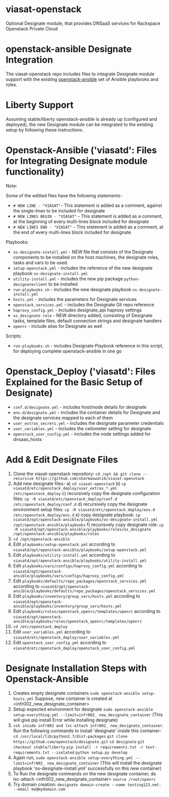 # viasat-openstack
Optional Designate module, that provides DNSaaS services for Rackspace Openstack Private Cloud

# openstack-ansible Designate Integration

The viasat-openstack repo includes files to integrate Designate module support with the existing [openstack-ansible](https://github.com/openstack/openstack-ansible) set of Ansible playbooks and roles.

# Liberty Support

Assuming stable/liberty openstack-ansible is already up (configured and deployed), the new Designate module can be integrated to the existing setup by following these instructions.

# Openstack-Ansible ('viasatd': Files for Integrating Designate module functionality)

Note:

Some of the editted files have the following statements-
* `# NEW LINE - "VIASAT"`- This statement is added as a comment, against the single-lines to be included for designate
* `# NEW LINES BEGIN - "VIASAT"` - This statement is added as a comment, at the beginning of every multi-lines block included for designate
* `# NEW LINES END - "VIASAT"` - This statement is added as a comment, at the end of every multi-lines block included for designate

Playbooks:

* `os-designate-install.yml` -  NEW file that consists of the Designate components to be installed on the host machines, the designate roles, tasks and vars to be used.
* `setup-openstack.yml` - includes the reference of the new designate playbook `os-designate-install.yml`
* `utility-install.yml` - includes the new pip package `python-designateclient` to be installed
* `run-playbooks.sh` - includes the new designate playbook `os-designate-install.yml`
* `hosts.yml` - includes the parameters for Designate services
* `openstack_services.yml` - includes the Designate Git repo reference
* `haproxy_config.yml` - includes designate_api haproxy settings
* `os_designate role` - NEW directory added, consisting of Designate tasks, template files, default connection strings and designate handlers
* `openrc` - include alias for Designate as well 

Scripts:

* `run-playbooks.sh` - includes Designate Playbook reference in this script, for deploying complete openstack-ansible in one go

# Openstack_Deploy ('viasatd': Files Explained for the Basic Setup of Designate)

* `conf.d/designate.yml` - includes host/node details for designate
* `env.d/designate.yml` - includes the container details for Designate and the designate services mapped to each of them
* `user_extras_secrets.yml` - includes the designate parameter credentials
* `user_variables.yml` - includes the ceilometer setting for designate
* `openstack_user_config.yml` - includes the node settings added for dnsaas_hosts 

# Add & Edit Designate Files

1. Clone the viasat-openstack repository:
   `cd /opt && git clone --recursive https://github.com/sharmaswati6/viasat-openstack`
2. Add new designate files-
   a) `cd viasat-openstack`
   b) `cp viasatd/etc/openstack_deploy/user_extras_*.yml /etc/openstack_deploy`
   c) recursively copy the designate configuration files:
      `cp -R viasatd/etc/openstack_deploy/conf.d /etc/openstack_deploy/conf.d`
   d) recursively copy the designate environment setup files:
      `cp -R viasatd/etc/openstack_deploy/env.d /etc/openstack_deploy/env.d`
   e) copy designate playbook:
      `cp viasatd/opt/openstack-ansible/playbooks/os-designate-install.yml /opt/openstack-ansible/playbooks`
   f) recurisvely copy designate role:
      `cp -R viasatd/opt/openstack-ansible/playbooks/roles/os_designate /opt/openstack-ansible/playbooks/roles`
3. `cd /opt/openstack-ansible`
4. Edit `playbooks/setup-openstack.yml` according to `viasatd/opt/openstack-ansible/playbooks/setup-openstack.yml`
5. Edit `playbooks/utility-install.yml` according to `viasatd/opt/openstack-ansible/playbooks/utility-install.yml`
6. Edit `playbooks/vars/configs/haproxy_config.yml` according to `viasatd/opt/openstack-ansible/playbooks/vars/configs/haproxy_config.yml`
7. Edit `playbooks/defaults/repo_packages/openstack_services.yml` according to `viasatd/opt/openstack-ansible/playbooks/defaults/repo_packages/openstack_services.yml`
8. Edit `playbooks/inventory/group_vars/hosts.yml` according to `viasatd/opt/openstack-ansible/playbooks/inventory/group_vars/hosts.yml`
9. Edit `playbooks/roles/openstack_openrc/templates/openrc` according to `viasatd/opt/openstack-ansible/playbooks/roles/openstack_openrc/templates/openrc`
10. `cd /etc/openstack_deploy`
11. Edit `user_variables.yml` according to `viasatd/etc/openstack_deploy/user_variables.yml`
12. Edit `openstack_user_config.yml` according to `viasatd/etc/openstack_deploy/openstack_user_config.yml`

# Designate Installation Steps with Openstack-Ansible

1. Creates empty designate containers
   `sudo openstack-ansible setup-hosts.yml`
   Suppose, new container is created at <infr002_new_designate_container>
2. Setup expected environment for designate
   `sudo openstack-ansible setup-everything.yml --limit=infr002_ new_designate_container`
   (This will give pip install Error while installing designate) 
3. `ssh inside infr002 and lxc-attach infr002_ new_designate_container`. Run the following commands to install 'designate' inside this container- 
   `cd /usr/local/lib/python2.7/dist-packages`
   `git clone https://github.com/openstack/designate.git`
   `cd designate`
   `git checkout stable/liberty`
   `pip install -r requirements.txt -r test-requirements.txt --isolated`
   `python setup.py develop `
4. Again run, `sudo openstack-ansible setup-everything.yml --limit=infr002_ new_designate_container`
   (This will install the designate playbook 'os-designate-install.yml' successfully on this new container)
5. To Run the designate commands on the new designate container, do lxc-attach <infr002_new_designate_container>
   `source /root/openrc`
6. Try domain creation: `designate domain-create --name testing123.net. --email me@mydomain.com`
